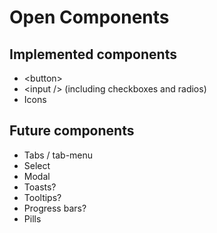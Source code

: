 # Open Components

## Implemented components

- &lt;button&gt;
- &lt;input /&gt; (including checkboxes and radios)
- Icons

## Future components

- Tabs / tab-menu
- Select
- Modal
- Toasts?
- Tooltips?
- Progress bars?
- Pills
